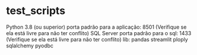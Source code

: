 # test_scripts

Python 3.8 (ou superior)
porta padrão para a aplicação: 8501 (Verifique se ela está livre para não ter conflito)
SQL Server
porta padrão para o sql: 1433 (Verifique se ela está livre para não ter conflito)
lib:
pandas
streamlit
ploply
sqlalchemy
pyodbc
